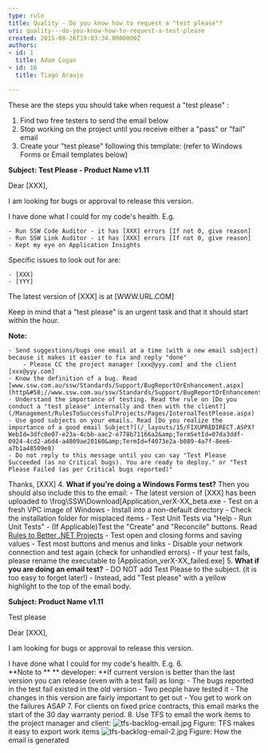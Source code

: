 ```yaml
---
type: rule
title: Quality - Do you know how to request a "test please"?
uri: quality---do-you-know-how-to-request-a-test-please
created: 2015-08-26T19:03:34.0000000Z
authors:
- id: 1
  title: Adam Cogan
- id: 16
  title: Tiago Araujo

---
```


 ​These are the steps you should take when request a "test please" :

1. Find two free testers to send the email below
2. Stop working on the project until you receive either a "pass" or "fail" email
3. Create your "test please" following this template: (refer to Windows Forms or Email templates below)

**Subject: Test Please - Product Name v1.11**​

Dear [XXX],

I am looking for bugs or approval to release this version.

I have done what I could for my code's health. E.g.

    - Run SSW Code Auditor - it has [XXX] errors [If not 0, give reason]
    - Run SSW Link Auditor - it has [XXX] errors [If not 0, give reason]
    - Kept my eye on Application Insights


Specific issues to look out for are:

    - [XXX]
    - [YYY]


The latest version of [XXX] is at [WWW.URL.COM]

Keep in mind that a "test please" is an urgent task and that it should start within the hour.

**Note:**

    - Send suggestions/bugs one email at a time (with a new email subject) because it makes it easier to fix and reply "done"
        - Please CC the project manager [xxx@yyy.com] and the client [xxx@yyy.com]
    - Know the definition of a bug. Read [www.ssw.com.au/ssw/Standards/Support/BugReportOrEnhancement.aspx](http&#58;//www.ssw.com.au/ssw/Standards/Support/BugReportOrEnhancement.aspx)
    - Understand the importance of testing. Read the rule on [Do you conduct a "test please" internally and then with the client?](/Management/RulesToSuccessfulProjects/Pages/InternalTestPlease.aspx)
    - Use good subjects on your emails. Read [Do you realize the importance of a good email Subject?](/_layouts/15/FIXUPREDIRECT.ASPX?WebId=3dfc0e07-e23a-4cbb-aac2-e778b71166a2&amp;TermSetId=07da3ddf-0924-4cd2-a6d4-a4809ae20160&amp;TermId=f4073e2a-b089-4a7f-8ee6-a7b1a48509e8)
    - Do not reply to this message until you can say "Test Please Succeeded (as no Critical bugs). You are ready to deploy." or "Test Please Failed (as per Critical bugs reported)"


Thanks, [XXX]
4. **What if you're doing a Windows Forms test?**    Then you should also include this to the email:
    - The latest version of [XXX] has been uploaded to \\frog\SSW\Download\[Application\_verX-XX\_beta.exe
    - Test on a fresh VPC image of Windows
    - Install into a non-default directory
    - Check the installation folder for misplaced items
    - Test Unit Tests via "Help - Run Unit Tests"
    - (If Applicable)Test the "Create" and "Reconcile" buttons. Read [Rules to Better .NET Projects](/_layouts/15/FIXUPREDIRECT.ASPX?WebId=3dfc0e07-e23a-4cbb-aac2-e778b71166a2&amp;TermSetId=07da3ddf-0924-4cd2-a6d4-a4809ae20160&amp;TermId=d384ebb3-3679-41cc-b05a-d439fa76cd35)
    - Test open and closing forms and saving values
    - Test most buttons and menus and links
    - Disable your network connection and test again (check for unhandled errors)
    - If your test fails, please rename the executable to [Application\_verX-XX\_failed.exe]
5. **What if you are doing an email test?**
    - DO NOT add Test Please to the subject. (it is too easy to forget later!)
    - Instead, add "Test please" with a yellow highlight to the top of the email body.



**Subject: Product Name v1.11**

Test please
 ​ ​

Dear [XXX],

I am looking for bugs or approval to release this version.

I have done what I could for my code's health. E.g.
6. ​ <br>      **Note to ** ** developer: **If current version is better than the last version you can release (even with a test fail) as long:
    - The bugs reported in the test fail existed in the old version
    - Two people have tested it
    - The changes in this version are fairly important to get out
    - You get to work on the failures ASAP
7. For clients on fixed price contracts, this email marks the start of the 30 day warranty period.
8. Use TFS to email the work items to the project manager and client:  ![tfs-backlog-email.jpg](/PublishingImages/tfs-backlog-email.jpg) Figure: TFS makes it easy to export work items  ![tfs-backlog-email-2.jpg](/PublishingImages/tfs-backlog-email-2.jpg) Figure: How the email is generated

​

